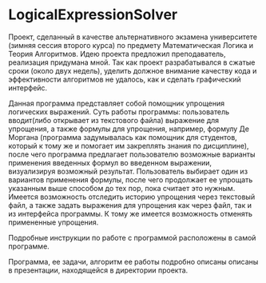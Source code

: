# LogicalExpressionSolver
Проект, сделанный в качестве альтернативного экзамена университете (зимняя сессия второго курса) по предмету Математическая Логика и Теория Алгоритмов. Идею проекта предложил преподаватель, реализация придумана мной.
Так как проект разрабатывался в сжатые сроки (около двух недель), уделить должное внимание качеству кода и эффективности алгоритмов не удалось, как и сделать графический интерфейс.

Данная программа представляет собой помощник упрощения логических выражений.
Суть работы программы: пользователь вводит(либо открывает из текстового файла) выражение для упрощения, а также формулы для упрощения, например, формулу Де Моргана (программа задумывалась как помощник для студентов, который к тому же и помогает им закреплять знания по дисциплине), после чего программа предлагает пользователю возможные варианты применения введенных формул во введенном выражении, визуализируя возможный результат. Пользователь выбирает один из вариантов применения формулы, после чего продолжает ее упрощать указанным выше способом до тех пор, пока считает это нужным.
Имеется возможность отследить историю упрощения через текстовый файл, а также задать выражения для упрощения как через файл, так и из интерфейса программы. К тому же имеется возможность отменять примененные упрощения.

Подробные инструкции по работе с программой расположены в самой программе.

Программа, ее задачи, алгоритм ее работы подробно описаны описаны в презентации, находящейся в директории проекта.
